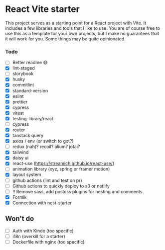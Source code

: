 # React Vite starter

This project serves as a starting point for a React project with Vite. It includes a few libraries and tools that I like to use. You are of course free to use this as a template for your own projects, but I make no guarantees that it will work for you. Some things may be quite opinionated.


### Todo
- [ ] Better readme 😅
- [x] lint-staged
- [ ] storybook
- [x] husky
- [x] commitlint
- [x] standard-version
- [x] eslint
- [x] prettier
- [x] cypress
- [x] vitest
- [x] testing-library/react
- [ ] cypress
- [x] router
- [x] tanstack query
- [x] axios / env (or switch to got?)
- [ ] redux (nah)? recoil? alium? jotai?
- [x] tailwind
- [x] daisy ui
- [x] react-use (https://streamich.github.io/react-use/)
- [ ] animation library (xyz, spring or framer motion)
- [x] layout system
- [ ] github actions (lint and test on pr)
- [ ] Github actions to quickly deploy to s3 or netlify
- [ ] !! Remove sass, add postcss plugins for nesting and comments
- [x] Formik
- [x] Connection with nest-starter

## Won't do
- [ ] Auth with Kinde (too specific)
- [ ] i18n (overkill for a starter)
- [ ] Dockerfile with nginx (too specific)
